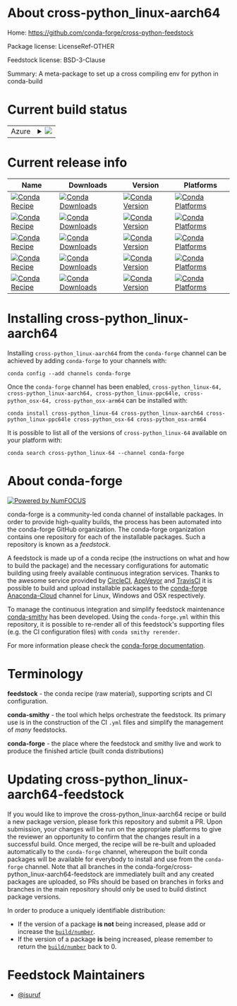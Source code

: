 About cross-python_linux-aarch64
================================

Home: https://github.com/conda-forge/cross-python-feedstock

Package license: LicenseRef-OTHER

Feedstock license: BSD-3-Clause

Summary: A meta-package to set up a cross compiling env for python in conda-build



Current build status
====================


<table>
    
  <tr>
    <td>Azure</td>
    <td>
      <details>
        <summary>
          <a href="https://dev.azure.com/conda-forge/feedstock-builds/_build/latest?definitionId=10723&branchName=master">
            <img src="https://dev.azure.com/conda-forge/feedstock-builds/_apis/build/status/cross-python-feedstock?branchName=master">
          </a>
        </summary>
        <table>
          <thead><tr><th>Variant</th><th>Status</th></tr></thead>
          <tbody><tr>
              <td>linux_64_cross_target_platformlinux-aarch64target_platformlinux-64version3.6</td>
              <td>
                <a href="https://dev.azure.com/conda-forge/feedstock-builds/_build/latest?definitionId=10723&branchName=master">
                  <img src="https://dev.azure.com/conda-forge/feedstock-builds/_apis/build/status/cross-python-feedstock?branchName=master&jobName=linux&configuration=linux_64_cross_target_platformlinux-aarch64target_platformlinux-64version3.6" alt="variant">
                </a>
              </td>
            </tr><tr>
              <td>linux_64_cross_target_platformlinux-aarch64target_platformlinux-64version3.7</td>
              <td>
                <a href="https://dev.azure.com/conda-forge/feedstock-builds/_build/latest?definitionId=10723&branchName=master">
                  <img src="https://dev.azure.com/conda-forge/feedstock-builds/_apis/build/status/cross-python-feedstock?branchName=master&jobName=linux&configuration=linux_64_cross_target_platformlinux-aarch64target_platformlinux-64version3.7" alt="variant">
                </a>
              </td>
            </tr><tr>
              <td>linux_64_cross_target_platformlinux-aarch64target_platformlinux-64version3.8</td>
              <td>
                <a href="https://dev.azure.com/conda-forge/feedstock-builds/_build/latest?definitionId=10723&branchName=master">
                  <img src="https://dev.azure.com/conda-forge/feedstock-builds/_apis/build/status/cross-python-feedstock?branchName=master&jobName=linux&configuration=linux_64_cross_target_platformlinux-aarch64target_platformlinux-64version3.8" alt="variant">
                </a>
              </td>
            </tr><tr>
              <td>linux_64_cross_target_platformlinux-ppc64letarget_platformlinux-64version3.6</td>
              <td>
                <a href="https://dev.azure.com/conda-forge/feedstock-builds/_build/latest?definitionId=10723&branchName=master">
                  <img src="https://dev.azure.com/conda-forge/feedstock-builds/_apis/build/status/cross-python-feedstock?branchName=master&jobName=linux&configuration=linux_64_cross_target_platformlinux-ppc64letarget_platformlinux-64version3.6" alt="variant">
                </a>
              </td>
            </tr><tr>
              <td>linux_64_cross_target_platformlinux-ppc64letarget_platformlinux-64version3.7</td>
              <td>
                <a href="https://dev.azure.com/conda-forge/feedstock-builds/_build/latest?definitionId=10723&branchName=master">
                  <img src="https://dev.azure.com/conda-forge/feedstock-builds/_apis/build/status/cross-python-feedstock?branchName=master&jobName=linux&configuration=linux_64_cross_target_platformlinux-ppc64letarget_platformlinux-64version3.7" alt="variant">
                </a>
              </td>
            </tr><tr>
              <td>linux_64_cross_target_platformlinux-ppc64letarget_platformlinux-64version3.8</td>
              <td>
                <a href="https://dev.azure.com/conda-forge/feedstock-builds/_build/latest?definitionId=10723&branchName=master">
                  <img src="https://dev.azure.com/conda-forge/feedstock-builds/_apis/build/status/cross-python-feedstock?branchName=master&jobName=linux&configuration=linux_64_cross_target_platformlinux-ppc64letarget_platformlinux-64version3.8" alt="variant">
                </a>
              </td>
            </tr><tr>
              <td>linux_64_cross_target_platformosx-64target_platformlinux-64version3.6</td>
              <td>
                <a href="https://dev.azure.com/conda-forge/feedstock-builds/_build/latest?definitionId=10723&branchName=master">
                  <img src="https://dev.azure.com/conda-forge/feedstock-builds/_apis/build/status/cross-python-feedstock?branchName=master&jobName=linux&configuration=linux_64_cross_target_platformosx-64target_platformlinux-64version3.6" alt="variant">
                </a>
              </td>
            </tr><tr>
              <td>linux_64_cross_target_platformosx-64target_platformlinux-64version3.7</td>
              <td>
                <a href="https://dev.azure.com/conda-forge/feedstock-builds/_build/latest?definitionId=10723&branchName=master">
                  <img src="https://dev.azure.com/conda-forge/feedstock-builds/_apis/build/status/cross-python-feedstock?branchName=master&jobName=linux&configuration=linux_64_cross_target_platformosx-64target_platformlinux-64version3.7" alt="variant">
                </a>
              </td>
            </tr><tr>
              <td>linux_64_cross_target_platformosx-64target_platformlinux-64version3.8</td>
              <td>
                <a href="https://dev.azure.com/conda-forge/feedstock-builds/_build/latest?definitionId=10723&branchName=master">
                  <img src="https://dev.azure.com/conda-forge/feedstock-builds/_apis/build/status/cross-python-feedstock?branchName=master&jobName=linux&configuration=linux_64_cross_target_platformosx-64target_platformlinux-64version3.8" alt="variant">
                </a>
              </td>
            </tr><tr>
              <td>linux_64_cross_target_platformosx-arm64target_platformlinux-64version3.6</td>
              <td>
                <a href="https://dev.azure.com/conda-forge/feedstock-builds/_build/latest?definitionId=10723&branchName=master">
                  <img src="https://dev.azure.com/conda-forge/feedstock-builds/_apis/build/status/cross-python-feedstock?branchName=master&jobName=linux&configuration=linux_64_cross_target_platformosx-arm64target_platformlinux-64version3.6" alt="variant">
                </a>
              </td>
            </tr><tr>
              <td>linux_64_cross_target_platformosx-arm64target_platformlinux-64version3.7</td>
              <td>
                <a href="https://dev.azure.com/conda-forge/feedstock-builds/_build/latest?definitionId=10723&branchName=master">
                  <img src="https://dev.azure.com/conda-forge/feedstock-builds/_apis/build/status/cross-python-feedstock?branchName=master&jobName=linux&configuration=linux_64_cross_target_platformosx-arm64target_platformlinux-64version3.7" alt="variant">
                </a>
              </td>
            </tr><tr>
              <td>linux_64_cross_target_platformosx-arm64target_platformlinux-64version3.8</td>
              <td>
                <a href="https://dev.azure.com/conda-forge/feedstock-builds/_build/latest?definitionId=10723&branchName=master">
                  <img src="https://dev.azure.com/conda-forge/feedstock-builds/_apis/build/status/cross-python-feedstock?branchName=master&jobName=linux&configuration=linux_64_cross_target_platformosx-arm64target_platformlinux-64version3.8" alt="variant">
                </a>
              </td>
            </tr><tr>
              <td>osx_64_cross_target_platformlinux-64target_platformosx-64version3.6</td>
              <td>
                <a href="https://dev.azure.com/conda-forge/feedstock-builds/_build/latest?definitionId=10723&branchName=master">
                  <img src="https://dev.azure.com/conda-forge/feedstock-builds/_apis/build/status/cross-python-feedstock?branchName=master&jobName=osx&configuration=osx_64_cross_target_platformlinux-64target_platformosx-64version3.6" alt="variant">
                </a>
              </td>
            </tr><tr>
              <td>osx_64_cross_target_platformlinux-64target_platformosx-64version3.7</td>
              <td>
                <a href="https://dev.azure.com/conda-forge/feedstock-builds/_build/latest?definitionId=10723&branchName=master">
                  <img src="https://dev.azure.com/conda-forge/feedstock-builds/_apis/build/status/cross-python-feedstock?branchName=master&jobName=osx&configuration=osx_64_cross_target_platformlinux-64target_platformosx-64version3.7" alt="variant">
                </a>
              </td>
            </tr><tr>
              <td>osx_64_cross_target_platformlinux-64target_platformosx-64version3.8</td>
              <td>
                <a href="https://dev.azure.com/conda-forge/feedstock-builds/_build/latest?definitionId=10723&branchName=master">
                  <img src="https://dev.azure.com/conda-forge/feedstock-builds/_apis/build/status/cross-python-feedstock?branchName=master&jobName=osx&configuration=osx_64_cross_target_platformlinux-64target_platformosx-64version3.8" alt="variant">
                </a>
              </td>
            </tr><tr>
              <td>osx_64_cross_target_platformlinux-aarch64target_platformosx-64version3.6</td>
              <td>
                <a href="https://dev.azure.com/conda-forge/feedstock-builds/_build/latest?definitionId=10723&branchName=master">
                  <img src="https://dev.azure.com/conda-forge/feedstock-builds/_apis/build/status/cross-python-feedstock?branchName=master&jobName=osx&configuration=osx_64_cross_target_platformlinux-aarch64target_platformosx-64version3.6" alt="variant">
                </a>
              </td>
            </tr><tr>
              <td>osx_64_cross_target_platformlinux-aarch64target_platformosx-64version3.7</td>
              <td>
                <a href="https://dev.azure.com/conda-forge/feedstock-builds/_build/latest?definitionId=10723&branchName=master">
                  <img src="https://dev.azure.com/conda-forge/feedstock-builds/_apis/build/status/cross-python-feedstock?branchName=master&jobName=osx&configuration=osx_64_cross_target_platformlinux-aarch64target_platformosx-64version3.7" alt="variant">
                </a>
              </td>
            </tr><tr>
              <td>osx_64_cross_target_platformlinux-aarch64target_platformosx-64version3.8</td>
              <td>
                <a href="https://dev.azure.com/conda-forge/feedstock-builds/_build/latest?definitionId=10723&branchName=master">
                  <img src="https://dev.azure.com/conda-forge/feedstock-builds/_apis/build/status/cross-python-feedstock?branchName=master&jobName=osx&configuration=osx_64_cross_target_platformlinux-aarch64target_platformosx-64version3.8" alt="variant">
                </a>
              </td>
            </tr><tr>
              <td>osx_64_cross_target_platformlinux-ppc64letarget_platformosx-64version3.6</td>
              <td>
                <a href="https://dev.azure.com/conda-forge/feedstock-builds/_build/latest?definitionId=10723&branchName=master">
                  <img src="https://dev.azure.com/conda-forge/feedstock-builds/_apis/build/status/cross-python-feedstock?branchName=master&jobName=osx&configuration=osx_64_cross_target_platformlinux-ppc64letarget_platformosx-64version3.6" alt="variant">
                </a>
              </td>
            </tr><tr>
              <td>osx_64_cross_target_platformlinux-ppc64letarget_platformosx-64version3.7</td>
              <td>
                <a href="https://dev.azure.com/conda-forge/feedstock-builds/_build/latest?definitionId=10723&branchName=master">
                  <img src="https://dev.azure.com/conda-forge/feedstock-builds/_apis/build/status/cross-python-feedstock?branchName=master&jobName=osx&configuration=osx_64_cross_target_platformlinux-ppc64letarget_platformosx-64version3.7" alt="variant">
                </a>
              </td>
            </tr><tr>
              <td>osx_64_cross_target_platformlinux-ppc64letarget_platformosx-64version3.8</td>
              <td>
                <a href="https://dev.azure.com/conda-forge/feedstock-builds/_build/latest?definitionId=10723&branchName=master">
                  <img src="https://dev.azure.com/conda-forge/feedstock-builds/_apis/build/status/cross-python-feedstock?branchName=master&jobName=osx&configuration=osx_64_cross_target_platformlinux-ppc64letarget_platformosx-64version3.8" alt="variant">
                </a>
              </td>
            </tr><tr>
              <td>osx_64_cross_target_platformosx-arm64target_platformosx-64version3.6</td>
              <td>
                <a href="https://dev.azure.com/conda-forge/feedstock-builds/_build/latest?definitionId=10723&branchName=master">
                  <img src="https://dev.azure.com/conda-forge/feedstock-builds/_apis/build/status/cross-python-feedstock?branchName=master&jobName=osx&configuration=osx_64_cross_target_platformosx-arm64target_platformosx-64version3.6" alt="variant">
                </a>
              </td>
            </tr><tr>
              <td>osx_64_cross_target_platformosx-arm64target_platformosx-64version3.7</td>
              <td>
                <a href="https://dev.azure.com/conda-forge/feedstock-builds/_build/latest?definitionId=10723&branchName=master">
                  <img src="https://dev.azure.com/conda-forge/feedstock-builds/_apis/build/status/cross-python-feedstock?branchName=master&jobName=osx&configuration=osx_64_cross_target_platformosx-arm64target_platformosx-64version3.7" alt="variant">
                </a>
              </td>
            </tr><tr>
              <td>osx_64_cross_target_platformosx-arm64target_platformosx-64version3.8</td>
              <td>
                <a href="https://dev.azure.com/conda-forge/feedstock-builds/_build/latest?definitionId=10723&branchName=master">
                  <img src="https://dev.azure.com/conda-forge/feedstock-builds/_apis/build/status/cross-python-feedstock?branchName=master&jobName=osx&configuration=osx_64_cross_target_platformosx-arm64target_platformosx-64version3.8" alt="variant">
                </a>
              </td>
            </tr>
          </tbody>
        </table>
      </details>
    </td>
  </tr>
</table>

Current release info
====================

| Name | Downloads | Version | Platforms |
| --- | --- | --- | --- |
| [![Conda Recipe](https://img.shields.io/badge/recipe-cross--python_linux--64-green.svg)](https://anaconda.org/conda-forge/cross-python_linux-64) | [![Conda Downloads](https://img.shields.io/conda/dn/conda-forge/cross-python_linux-64.svg)](https://anaconda.org/conda-forge/cross-python_linux-64) | [![Conda Version](https://img.shields.io/conda/vn/conda-forge/cross-python_linux-64.svg)](https://anaconda.org/conda-forge/cross-python_linux-64) | [![Conda Platforms](https://img.shields.io/conda/pn/conda-forge/cross-python_linux-64.svg)](https://anaconda.org/conda-forge/cross-python_linux-64) |
| [![Conda Recipe](https://img.shields.io/badge/recipe-cross--python_linux--aarch64-green.svg)](https://anaconda.org/conda-forge/cross-python_linux-aarch64) | [![Conda Downloads](https://img.shields.io/conda/dn/conda-forge/cross-python_linux-aarch64.svg)](https://anaconda.org/conda-forge/cross-python_linux-aarch64) | [![Conda Version](https://img.shields.io/conda/vn/conda-forge/cross-python_linux-aarch64.svg)](https://anaconda.org/conda-forge/cross-python_linux-aarch64) | [![Conda Platforms](https://img.shields.io/conda/pn/conda-forge/cross-python_linux-aarch64.svg)](https://anaconda.org/conda-forge/cross-python_linux-aarch64) |
| [![Conda Recipe](https://img.shields.io/badge/recipe-cross--python_linux--ppc64le-green.svg)](https://anaconda.org/conda-forge/cross-python_linux-ppc64le) | [![Conda Downloads](https://img.shields.io/conda/dn/conda-forge/cross-python_linux-ppc64le.svg)](https://anaconda.org/conda-forge/cross-python_linux-ppc64le) | [![Conda Version](https://img.shields.io/conda/vn/conda-forge/cross-python_linux-ppc64le.svg)](https://anaconda.org/conda-forge/cross-python_linux-ppc64le) | [![Conda Platforms](https://img.shields.io/conda/pn/conda-forge/cross-python_linux-ppc64le.svg)](https://anaconda.org/conda-forge/cross-python_linux-ppc64le) |
| [![Conda Recipe](https://img.shields.io/badge/recipe-cross--python_osx--64-green.svg)](https://anaconda.org/conda-forge/cross-python_osx-64) | [![Conda Downloads](https://img.shields.io/conda/dn/conda-forge/cross-python_osx-64.svg)](https://anaconda.org/conda-forge/cross-python_osx-64) | [![Conda Version](https://img.shields.io/conda/vn/conda-forge/cross-python_osx-64.svg)](https://anaconda.org/conda-forge/cross-python_osx-64) | [![Conda Platforms](https://img.shields.io/conda/pn/conda-forge/cross-python_osx-64.svg)](https://anaconda.org/conda-forge/cross-python_osx-64) |
| [![Conda Recipe](https://img.shields.io/badge/recipe-cross--python_osx--arm64-green.svg)](https://anaconda.org/conda-forge/cross-python_osx-arm64) | [![Conda Downloads](https://img.shields.io/conda/dn/conda-forge/cross-python_osx-arm64.svg)](https://anaconda.org/conda-forge/cross-python_osx-arm64) | [![Conda Version](https://img.shields.io/conda/vn/conda-forge/cross-python_osx-arm64.svg)](https://anaconda.org/conda-forge/cross-python_osx-arm64) | [![Conda Platforms](https://img.shields.io/conda/pn/conda-forge/cross-python_osx-arm64.svg)](https://anaconda.org/conda-forge/cross-python_osx-arm64) |

Installing cross-python_linux-aarch64
=====================================

Installing `cross-python_linux-aarch64` from the `conda-forge` channel can be achieved by adding `conda-forge` to your channels with:

```
conda config --add channels conda-forge
```

Once the `conda-forge` channel has been enabled, `cross-python_linux-64, cross-python_linux-aarch64, cross-python_linux-ppc64le, cross-python_osx-64, cross-python_osx-arm64` can be installed with:

```
conda install cross-python_linux-64 cross-python_linux-aarch64 cross-python_linux-ppc64le cross-python_osx-64 cross-python_osx-arm64
```

It is possible to list all of the versions of `cross-python_linux-64` available on your platform with:

```
conda search cross-python_linux-64 --channel conda-forge
```


About conda-forge
=================

[![Powered by NumFOCUS](https://img.shields.io/badge/powered%20by-NumFOCUS-orange.svg?style=flat&colorA=E1523D&colorB=007D8A)](http://numfocus.org)

conda-forge is a community-led conda channel of installable packages.
In order to provide high-quality builds, the process has been automated into the
conda-forge GitHub organization. The conda-forge organization contains one repository
for each of the installable packages. Such a repository is known as a *feedstock*.

A feedstock is made up of a conda recipe (the instructions on what and how to build
the package) and the necessary configurations for automatic building using freely
available continuous integration services. Thanks to the awesome service provided by
[CircleCI](https://circleci.com/), [AppVeyor](https://www.appveyor.com/)
and [TravisCI](https://travis-ci.com/) it is possible to build and upload installable
packages to the [conda-forge](https://anaconda.org/conda-forge)
[Anaconda-Cloud](https://anaconda.org/) channel for Linux, Windows and OSX respectively.

To manage the continuous integration and simplify feedstock maintenance
[conda-smithy](https://github.com/conda-forge/conda-smithy) has been developed.
Using the ``conda-forge.yml`` within this repository, it is possible to re-render all of
this feedstock's supporting files (e.g. the CI configuration files) with ``conda smithy rerender``.

For more information please check the [conda-forge documentation](https://conda-forge.org/docs/).

Terminology
===========

**feedstock** - the conda recipe (raw material), supporting scripts and CI configuration.

**conda-smithy** - the tool which helps orchestrate the feedstock.
                   Its primary use is in the construction of the CI ``.yml`` files
                   and simplify the management of *many* feedstocks.

**conda-forge** - the place where the feedstock and smithy live and work to
                  produce the finished article (built conda distributions)


Updating cross-python_linux-aarch64-feedstock
=============================================

If you would like to improve the cross-python_linux-aarch64 recipe or build a new
package version, please fork this repository and submit a PR. Upon submission,
your changes will be run on the appropriate platforms to give the reviewer an
opportunity to confirm that the changes result in a successful build. Once
merged, the recipe will be re-built and uploaded automatically to the
`conda-forge` channel, whereupon the built conda packages will be available for
everybody to install and use from the `conda-forge` channel.
Note that all branches in the conda-forge/cross-python_linux-aarch64-feedstock are
immediately built and any created packages are uploaded, so PRs should be based
on branches in forks and branches in the main repository should only be used to
build distinct package versions.

In order to produce a uniquely identifiable distribution:
 * If the version of a package **is not** being increased, please add or increase
   the [``build/number``](https://conda.io/docs/user-guide/tasks/build-packages/define-metadata.html#build-number-and-string).
 * If the version of a package **is** being increased, please remember to return
   the [``build/number``](https://conda.io/docs/user-guide/tasks/build-packages/define-metadata.html#build-number-and-string)
   back to 0.

Feedstock Maintainers
=====================

* [@isuruf](https://github.com/isuruf/)

